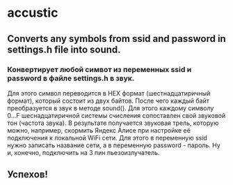 # accustic
## Converts any symbols from ssid and password in settings.h file into sound.

### Конвертирует любой симвот из переменных ssid и password в файле settings.h в звук.
Для этого символ переводится в HEX формат (шестнадцатиричный формат), который состоит из двух байтов. После чего каждый байт преобразуется в звук в методе sound().
Для этого каждому символу 0...F шеснадцатиричной системы счисления сопоставлен свой звуковой тон (частота звука).
В результате получается звуковая трель, которую можно, например, скормить Яндекс Алисе при настройке её подключения к локальной WiFi сети.
Для этого в переменную ssid нужно записать название сети, а в переменную password - пароль.
Ну и, конечно, подключить на 3 пин пьезоизлучатель.

## Успехов!
